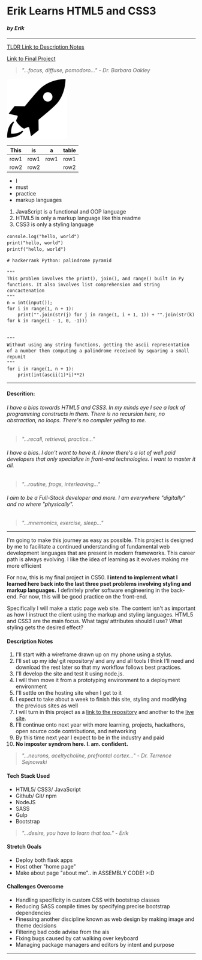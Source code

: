 # Erik Learns HTML5 and CSS3
#### *by Erik*
---
[TLDR Link to Description Notes](#description-notes)

[Link to Final Project](https://0110010101100001.github.io/static-site-project/)

> *"...focus, diffuse, pomodoro..." -  Dr. Barbara Oakley*

![rocket](./static/images/rocket.png)

|This|is|a|table|
|--|--|--|-
|row1|row1|row1|row1|
|row2|row2||row2|

- I
- must
- practice
- markup languages

1. JavaScript is a functional and OOP language
2. HTML5 is only a markup language like this readme
3. CSS3 is only a styling language

`console.log("hello, world")`  
`print("hello, world")`  
`printf("hello, world")`  
```
# hackerrank Python: palindrome pyramid

"""
This problem involves the print(), join(), and range() built in Py functions. It also involves list comprehension and string concactenation
"""
n = int(input());
for i in range(1, n + 1): 
    print("".join(str(j) for j in range(1, i + 1, 1)) + "".join(str(k) for k in range(i - 1, 0, -1)))


"""
Without using any string functions, getting the ascii representation of a number then computing a palindrome received by squaring a small repunit
"""
for i in range(1, n + 1):
    print(int(ascii(1)*i)**2)
```
___
#### Descrition:
###### I have a bias towards HTML5 and CSS3. In my minds eye I see a lack of programming constructs in them. There is no recursion here, no abstraction, no loops. There's no compiler yelling to me.

>*"...recall, retrieval, practice..."*

###### I have a bias. I don't want to have it. I know there's a lot of well paid developers that only specialize in front-end technologies. I want to master it all.

>*"...routine, frogs, interleaving..."*

###### I aim to be a Full-Stack developer and more. I am everywhere "digitally" and no where "physically".

>*"...mnemonics, exercise, sleep..."*

---
I'm going to make this journey as easy as possible. This project is designed by me to facilitate a continued understanding of fundamental web development languages that are present in modern frameworks. This career path is always evolving. I like the idea of learning as it evolves making me more efficient

For now, this is my final project in CS50. **I intend to implement what I learned here back into the last three pset problems involving styling and markup languages.** I definitely prefer software engineering in the back-end. For now, this will be good practice on the front-end.

Specifically I will make a static page web site. The content isn't as important as how I instruct the client using the markup and styling languages. HTML5 and CSS3 are the main focus. What tags/ attributes should I use? What styling gets the desired effect?

#### Description Notes

1. I'll start with a wireframe drawn up on my phone using a stylus. 
2. I'll set up my ide/ git repository/ and any and all tools I think I'll need and download the rest later so that my workflow follows best practices.
3. I'll develop the site and test it using node.js. 
4. I will then move it from a prototyping environment to a deployment environment
5. I'll settle on the hosting site when I get to it
6. I expect to take about a week to finish this site, styling and modifying the previous sites as well
7. I will turn in this project as a [link to the repository](https://github.com/0110010101100001/static-site-project) and another to the [live site](https://0110010101100001.github.io/static-site-project/).
8. I'll continue onto next year with more learning, projects, hackathons, open source code contributions, and networking
9. By this time next year I expect to be in the industry and paid
10. **No imposter syndrom here. I. am. confident.**

>*"...neurons, aceltycholine, prefrontal cortex..." - Dr. Terrence Sejnowski*

#### Tech Stack Used
- HTML5/ CSS3/ JavaScript
- Github/ Git/ npm
- NodeJS
- SASS
- Gulp
- Bootstrap

>*"...desire, you have to learn that too." - Erik*

#### Stretch Goals
- Deploy both flask apps
- Host other "home page"
- Make about page "about me".. in ASSEMBLY CODE! >:D

#### Challenges Overcome
- Handling specificity in custom CSS with bootstrap classes
- Reducing SASS compile times by specifying precise bootstrap dependencies
- Finessing another discipline known as web design by making image and theme decisions
- Filtering bad code advise from the ais
- Fixing bugs caused by cat walking over keyboard
- Managing package managers and editors by intent and purpose

---